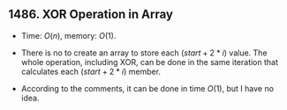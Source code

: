 ## 1486. XOR Operation in Array

- Time: $O(n)$, memory: $O(1)$.

- There is no to create an array to store each $(start + 2 * i)$ value. The
  whole operation, including XOR, can be done in the same iteration that
  calculates each $(start + 2 * i)$ member.

- According to the comments, it can be done in time $O(1)$, but I have no
  idea.
